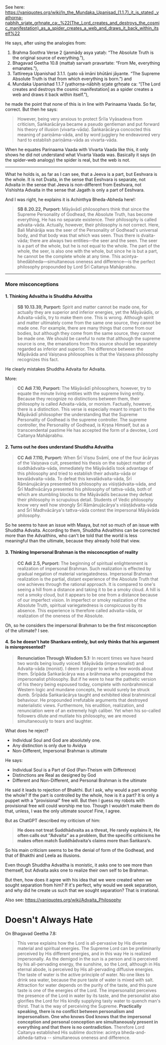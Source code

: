 See here: https://vaniquotes.org/wiki/In_the_Mundaka_Upanisad_(1.1.7)_it_is_stated,_yathorna-nabhih_srjate_grhnate_ca:_%22(The_Lord_creates_and_destroys_the_cosmic_manifestation)_as_a_spider_creates_a_web_and_draws_it_back_within_itself%22

He says, after using the analogies from:
1. Brahma Soothra Verse 2 (janmādy asya yataḥ: “The Absolute Truth is the original source of everything.”), 
2. Bhagavad Geetha 10.8 (mattaḥ sarvaṁ pravartate: “From Me, everything emanates.”), 
3. Tattireeya Upanishad 3.1.1. (yato vā imāni bhūtāni jāyante. “The Supreme Absolute Truth is that from which everything is born.”) and 
4. Mundaka Upanishad 1.1.7 (yathorṇa-nābhiḥ sṛjate gṛhṇate ca: “[The Lord creates and destroys the cosmic manifestation] as a spider creates a web and draws it back within itself.”),

he made the point that none of this is in line with Parinaama Vaada. So far, correct. But then he says:

> However, being very anxious to protect Śrīla Vyāsadeva from criticism, Śaṅkarācārya became a pseudo gentleman and put forward his theory of illusion (vivarta-vāda). Śaṅkarācārya concocted this meaning of pariṇāma-vāda, and by word jugglery he endeavored very hard to establish pariṇāma-vāda as vivarta-vāda.

When he equates Parinaama Vaada with Vivarta Vaada like this, it only shows he did not understand what Vivarta Vaada was. Basically it says (in the spider-web analogy) the spider is real, but the web is not.

---

What he holds is, as far as I can see, that a Jeeva is a part, but Eeshvara is the whole. It is not Dvaita, in the sense that Eeshvara is separate, not Advaita in the sense that Jeeva is non-different from Eeshvara, not Vishishta Advaita in the sense that Jagath is only a part of Eeshvara.

And I was right, he explains it is Achinthya Bheda-Abheda here!:

>  **SB 8.20.22, Purport:** Māyāvādī philosophers think that since the Supreme Personality of Godhead, the Absolute Truth, has become everything, He has no separate existence. Their philosophy is called advaita-vāda. Actually, however, their philosophy is not correct. Here, Bali Mahārāja was the seer of the Personality of Godhead's universal body, and that body was that which was seen. Thus there is dvaita-vāda; there are always two entities—the seer and the seen. The seer is a part of the whole, but he is not equal to the whole. The part of the whole, the seer, is also one with the whole, but since he is but a part, he cannot be the complete whole at any time. This acintya-bhedābheda—simultaneous oneness and difference—is the perfect philosophy propounded by Lord Śrī Caitanya Mahāprabhu.

---

### More misconceptions

#### 1. Thinking Advaitha is Shuddha Advaitha

>  **SB 10.13.39, Purport:** Spirit and matter cannot be made one, for actually they are superior and inferior energies, yet the Māyāvādīs, or Advaita-vādīs, try to make them one. This is wrong. Although spirit and matter ultimately come from the same one source, they cannot be made one. For example, there are many things that come from our bodies, but although they come from the same source, they cannot be made one. We should be careful to note that although the supreme source is one, the emanations from this source should be separately regarded as inferior and superior. The difference between the Māyāvāda and Vaiṣṇava philosophies is that the Vaiṣṇava philosophy recognizes this fact.

He clearly mistakes Shuddha Advaita for Advaita.

More:

 > **CC Adi 7.10, Purport:** The Māyāvādī philosophers, however, try to equate the minute living entities with the supreme living entity. Because they recognize no distinctions between them, their philosophy is called Advaita-vāda, or monism. Factually, however, there is a distinction. This verse is especially meant to impart to the Māyāvādī philosopher the understanding that the Supreme Personality of Godhead is the supreme controller. The supreme controller, the Personality of Godhead, is Kṛṣṇa Himself, but as a transcendental pastime He has accepted the form of a devotee, Lord Caitanya Mahāprabhu.

#### 2. Turns out he does understand Shuddha Advaitha

>  **CC Adi 7.110, Purport:** When Śrī Viṣṇu Svāmī, one of the four ācāryas of the Vaiṣṇava cult, presented his thesis on the subject matter of śuddhādvaita-vāda, immediately the Māyāvādīs took advantage of this philosophy and tried to establish their advaita-vāda or kevalādvaita-vāda. To defeat this kevalādvaita-vāda, Śrī Rāmānujācārya presented his philosophy as viśiṣṭādvaita-vāda, and Śrī Madhvācārya presented his philosophy of tattva-vāda, both of which are stumbling blocks to the Māyāvādīs because they defeat their philosophy in scrupulous detail. Students of Vedic philosophy know very well how strongly Śrī Rāmānujācārya's viśiṣṭādvaita-vāda and Śrī Madhvācārya's tattva-vāda contest the impersonal Māyāvāda philosophy.

So he seems to have an issue with Maaya, but not so much of an issue with Shuddha Advaita. According to them, Shuddha Advaithins can be corrected more than the Advaithins, who can't be told that the world is less meaningful than the ultimate, because they already hold that view.

#### 3. Thinking Impersonal Brahman is the misconception of reality

>  **CC Adi 2.5, Purport:** The beginning of spiritual enlightenment is realization of impersonal Brahman. Such realization is effected by gradual negation of material variegatedness. Impersonal Brahman realization is the partial, distant experience of the Absolute Truth that one achieves through the rational approach. It is compared to one's seeing a hill from a distance and taking it to be a smoky cloud. A hill is not a smoky cloud, but it appears to be one from a distance because of our imperfect vision. In imperfect or smoky realization of the Absolute Truth, spiritual variegatedness is conspicuous by its absence. This experience is therefore called advaita-vāda, or realization of the oneness of the Absolute.

Oh, so he considers the impersonal Brahman to be the first misconception of the ultimate? I see.

#### 4. So he doesn't hate Shankara entirely, but only thinks that his argument is misrepresented?

>  **Renunciation Through Wisdom 5.1:** In recent times we have heard two words being loudly voiced: Māyāvāda (impersonalist) and Advaita-vāda (monist). I deem it proper to write a few words about them. Śrīpāda Śaṅkarācārya was a brāhmaṇa who propagated the impersonalist philosophy. But if he were to hear the pathetic version of his theory being espoused today, complete with nonbrahminical Western logic and mundane concepts, he would surely be struck dumb. Śrīpāda Śaṅkarācārya taught and exhibited ideal brahminical behaviour. He propounded irrefutable arguments that destroyed materialistic views. Furthermore, his erudition, realization, and renunciation were of an extremely high caliber. Yet when his so-called followers dilute and mutilate his philosophy, we are moved simultaneously to tears and laughter.

What does he reject?
- Individual Soul and God are absolutely one.
- Any distinction is only due to Avidya
- Non-Different, Impersonal Brahman is ultimate

He says:
- Individual Soul is a Part of God (Pan-Theism with Difference)
- Distinctions are Real as designed by God
- Different and Non-Different, and Personal Brahman is the ultimate

He said it leads to rejection of Bhakthi. But I ask, why would a part worship the whole? If the part is controlled by the whole, how is it a part? It is only a puppet with a "provisional" free will. But then I guess my robots with provisional free will could worship me too. Though I wouldn't make them do that, unless, I was the only ultimate source! Fine, I agree.

But as ChatGPT described my criticism of him:

> **He does not treat Śuddhādvaita as a threat,**
> **He rarely explains it,**
> **He often calls out “Advaita” as a problem,**
> **But the specific criticisms he makes often match Śuddhādvaita’s claims more than Śaṅkara’s.**

So his main criticism seems to be the denial of form of the Godhead, and that of Bhakthi and Leela as illusions.

Even though Shuddha Advaitha is monistic, it asks one to see more than themself, but Advaita asks one to realize their own self to be Brahman.

But then, how does it agree with his idea that we were created when we sought separation from him? If it's perfect, why would we seek separation, and why did he create us such that we sought separation? That is irrational.

Also see: https://vaniquotes.org/wiki/Advaita_Philosophy


# Doesn't Always Hate

On Bhagavad Geetha 7.8:

> This verse explains how the Lord is all-pervasive by His diverse material and spiritual energies. The Supreme Lord can be preliminarily perceived by His different energies, and in this way He is realized impersonally. As the demigod in the sun is a person and is perceived by his all-pervading energy, the sunshine, so the Lord, although in His eternal abode, is perceived by His all-pervading diffusive energies. The taste of water is the active principle of water. No one likes to drink sea water, because the pure taste of water is mixed with salt. Attraction for water depends on the purity of the taste, and this pure taste is one of the energies of the Lord. The impersonalist perceives the presence of the Lord in water by its taste, and the personalist also glorifies the Lord for His kindly supplying tasty water to quench man's thirst. That is the way of perceiving the Supreme. **Practically speaking, there is no conflict between personalism and impersonalism. One who knows God knows that the impersonal conception and personal conception are simultaneously present in everything and that there is no contradiction.** Therefore Lord Caitanya established His sublime doctrine: acintya bheda-and-abheda-tattva -- simultaneous oneness and difference.

